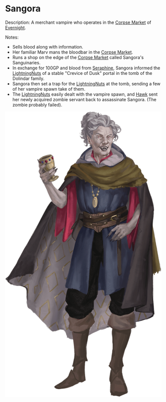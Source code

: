 # Sangora
Description: A merchant vampire who operates in the [Corpse Market](<../../LOCATIONS/Shadowfell/Corpse Market.html>) of [Evernight](<../../LOCATIONS/Shadowfell/Evernight.html>).

Notes:
- Sells blood along with information.
- Her familiar Marv mans the bloodbar in the [Corpse Market](<../../LOCATIONS/Shadowfell/Corpse Market.html>).
- Runs a shop on the edge of the [Corpse Market](<../../LOCATIONS/Shadowfell/Corpse Market.html>) called Sangora's Sanguinaries.
- In exchange for 100GP and blood from [Seraphine](<../../PC's/Seraphine.html>), Sangora informed the [LightningNuts](<../../PC's/LightningNuts.html>) of a stable "Crevice of Dusk" portal in the tomb of the Dolindar family.
- Sangora then set a trap for the [LightningNuts](<../../PC's/LightningNuts.html>) at the tomb, sending a few of her vampire spawn take of them. 
- The [LightningNuts](<../../PC's/LightningNuts.html>) easily dealt with the vampire spawn, and [Hawk](<../../PC's/Hawk.html>) sent her newly acquired zombie servant back to assassinate Sangora. (The zombie probably failed).



![](<../../IMAGES/14.5 - Sangora.png>)